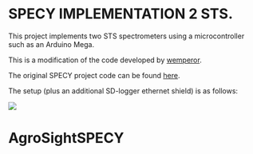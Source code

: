 # SPECY IMPLEMENTATION 2 STS.

This project implements two STS spectrometers using a microcontroller such as an Arduino Mega.

This is a modification of the code developed by [wemperor](https://github.com/wemperor).

The original SPECY project code can be found [here](https://github.com/wemperor/SPECY).

The setup (plus an additional SD-logger ethernet shield) is as follows:

![](https://github.com/calugo/AgroSightSPECY/blob/master/setup.png)

# AgroSightSPECY
